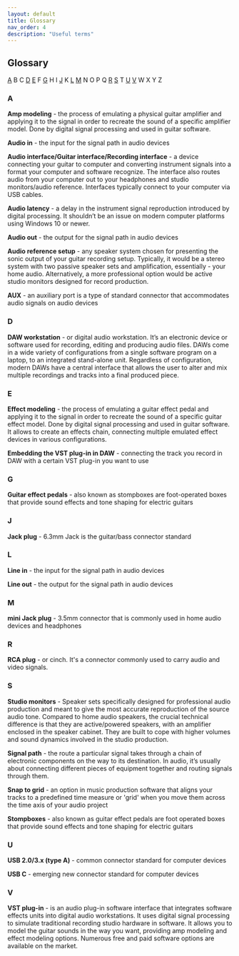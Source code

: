 ```yaml
---
layout: default
title: Glossary
nav_order: 4
description: "Useful terms"
---
```


## **Glossary**
[A](#a) B C [D](#d) [E](#e) F [G](#g) H I [J](#j) K [L](#l) [M](#m) N O P Q [R](#r) [S](#s) T [U](#u) [V](#v) W X Y Z

### A

**Amp modeling** - the process of emulating a physical guitar amplifier and applying it to the signal in order to recreate the sound of a specific amplifier model. Done by digital signal processing and used in guitar software.

**Audio in** - the input for the signal path in audio devices

**Audio interface/Guitar interface/Recording interface** - a device connecting your guitar to computer and converting instrument signals into a format your computer and software recognize. The interface also routes audio from your computer out to your headphones and studio monitors/audio reference. Interfaces typically connect to your computer via USB cables.

**Audio latency** - a delay in the instrument signal reproduction introduced by digital processing. It shouldn’t be an issue on modern computer platforms using Windows 10 or newer.

**Audio out** - the output for the signal path in audio devices

**Audio reference setup** - any speaker system chosen for presenting the sonic output of your guitar recording setup. Typically, it would be a stereo system with two passive speaker sets and amplification, essentially - your home audio. Alternatively, a more professional option would be active studio monitors designed for record production.

**AUX** - an auxiliary port is a type of standard connector that accommodates audio signals on audio devices

### D

**DAW workstation** - or digital audio workstation. It’s an electronic device or software used for recording, editing and producing audio files. DAWs come in a wide variety of configurations from a single software program on a laptop, to an integrated stand-alone unit. Regardless of configuration, modern DAWs have a central interface that allows the user to alter and mix multiple recordings and tracks into a final produced piece.

### E

**Effect modeling** - the process of emulating a guitar effect pedal and applying it to the signal in order to recreate the sound of a specific guitar effect model. Done by digital signal processing and used in guitar software. It allows to create an effects chain, connecting multiple emulated effect devices in various configurations.

**Embedding the VST plug-in in DAW** - connecting the track you record in DAW with a certain VST plug-in you want to use

### G

**Guitar effect pedals** - also known as stompboxes are foot-operated boxes that provide sound effects and tone shaping for electric guitars

### J

**Jack plug** - 6.3mm Jack is the guitar/bass connector standard

### L

**Line in** - the input for the signal path in audio devices

**Line out** - the output for the signal path in audio devices

### M

**mini Jack plug** - 3.5mm connector that is commonly used in home audio devices and headphones

### R

**RCA plug** - or cinch. It's a connector commonly used to carry audio and video signals.

### S

**Studio monitors** - Speaker sets specifically designed for professional audio production and meant to give the most accurate reproduction of the source audio tone. Compared to home audio speakers, the crucial technical difference is that they are active/powered speakers, with an amplifier enclosed in the speaker cabinet. They are built to cope with higher volumes and sound dynamics involved in the studio production.

**Signal path** - the route a particular signal takes through a chain of electronic components on the way to its destination. In audio, it’s usually about connecting different pieces of equipment together and routing signals through them.

**Snap to grid** - an option in music production software that aligns your tracks to a predefined time measure or 'grid' when you move them across the time axis of your audio project 

**Stompboxes** - also known as guitar effect pedals are foot operated boxes that provide sound effects and tone shaping for electric guitars

### U

**USB 2.0/3.x (type A)** - common connector standard for computer devices

**USB C** - emerging new connector standard for computer devices

### V

**VST plug-in** - is an audio plug-in software interface that integrates software effects units into digital audio workstations. It uses digital signal processing to simulate traditional recording studio hardware in software. It allows you to model the guitar sounds in the way you want, providing amp modeling and effect modeling options. Numerous free and paid software options are available on the market.